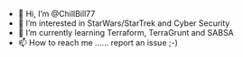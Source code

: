 - 👋 Hi, I’m @ChillBill77
- 👀 I’m interested in StarWars/StarTrek and Cyber Security
- 🌱 I’m currently learning Terraform, TerraGrunt and SABSA
- 📫 How to reach me ...... report an issue ;-) 

<!---
ChillBill77/ChillBill77 is a ✨ special ✨ repository because its `README.md` (this file) appears on your GitHub profile.
You can click the Preview link to take a look at your changes.
--->
